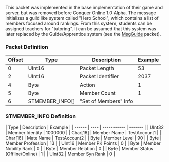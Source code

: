 This packet was implemented in the base implementation of their game and server, but was removed before Conquer Online 1.0 Alpha. The message initializes a guild like system called "Hero School", which contains a list of members focused around rankings. From this system, students can be assigned teachers for "tutoring". It can be assumed that this system was later replaced by the Guide/Apprentice system (see the [MsgGuide](Packets/MsgGuide) packet). 

### Packet Definition

| Offset | Type | Description | Example |
| ------ | ---- | ----------- | ------- |
| 0 | UInt16 | Packet Length | 53 |
| 2 | UInt16 | Packet Identifier | 2037 |
| 4 | Byte | Action | 1 |
| 5 | Byte | Member Count | 1 |
| 6 | STMEMBER_INFO[] | "Set of Members" Info |  |

### STMEMBER_INFO Definition

| Type | Description | Example |
| ------ | ---- | ----------- | ------- |
| UInt32 | Member Identity | 1000000 |
| Char[16] | Member Name | TestAccount1 |
| Char[16] | Mate Name | TestAccount2 |
| Byte | Member Level | 90 |
| Byte | Member Profession | 13 |
| UInt16 | Member PK Points | 0 |
| Byte | Member Nobility Rank | 0 |
| Byte | Member Relation | 0 |
| Byte | Member Status (Offline/Online) | 1 |
| UInt32 | Member Syn Rank | 0 |